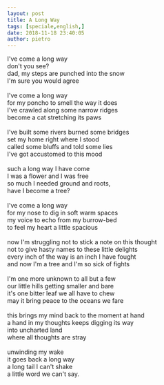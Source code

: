 ```yaml
---
layout: post
title: A Long Way
tags: [speciale,english,]
date: 2018-11-18 23:40:05
author: pietro
---
```

I've come a long way<br/>don't you see?<br/>dad, my steps are punched into the snow<br/>I'm sure you would agree<br/><br/>I've come a long way<br/>for my poncho to smell the way it does<br/>I've crawled along some narrow ridges<br/>become a cat stretching its paws<br/><br/>I've built some rivers burned some bridges<br/>set my home right where I stood<br/>called some bluffs and told some lies<br/>I've got accustomed to this mood<br/><br/>such a long way I have come<br/>I was a flower and I was free<br/>so much I needed ground and roots,<br/>have I become a tree?<br/><br/>I've come a long way<br/>for my nose to dig in soft warm spaces<br/>my voice to echo from my burrow-bed<br/>to feel my heart a little spacious<br/><br/>now I'm struggling not to stick a note on this thought<br/>not to give hasty names to these little delights<br/>every inch of the way is an inch I have fought<br/>and now I'm a tree and I'm so sick of fights<br/><br/>I'm one more unknown to all but a few<br/>our little hills getting smaller and bare<br/>it's one bitter leaf we all have to chew<br/>may it bring peace to the oceans we fare<br/><br/>this brings my mind back to the moment at hand<br/>a hand in my thoughts keeps digging its way<br/>into uncharted land<br/>where all thoughts are stray<br/><br/>unwinding my wake<br/>it goes back a long way<br/>a long tail I can't shake<br/>a little word we can't say.<br/>
